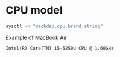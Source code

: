 # CPU model
```bash
sysctl -n "machdep.cpu.brand_string"
```
Example of MacBook Air
```
Intel(R) Core(TM) i5-5250U CPU @ 1.60GHz
```
